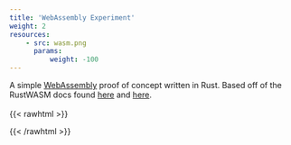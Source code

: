 ```yaml
---
title: 'WebAssembly Experiment'
weight: 2
resources:
    - src: wasm.png
      params:
          weight: -100
---
```

A simple [WebAssembly](https://webassembly.org/) proof of concept written in Rust. Based off of the RustWASM docs found [here](https://rustwasm.github.io/book/game-of-life/introduction.html) and [here](https://rustwasm.github.io/docs/wasm-bindgen/examples/without-a-bundler.html).
<br><br>
{{< rawhtml >}}
<head>
<meta content="text/html;charset=utf-8" http-equiv="Content-Type"/>
<style>
.canvas-container {
    display: flex;
    align-items: center;
    justify-content: center;
}
</style>
</head>
<body>
<div class="canvas-container">
    <canvas id="game-canvas"></canvas>
</div>
<script type="module">
    import init, { Universe, Cell } from '/game/game.js';
    const wasm = await init();
    const CELL_SIZE = 5;
    const GRID_COLOR = "#CCCCCC";
    const DEAD_COLOR = "#FFFFFF";
    const ALIVE_COLOR = "#000000";
    const universe = Universe.new(64, 64);
    const width = universe.width();
    const height = universe.height();
    const canvas = document.getElementById("game-canvas");
    canvas.height = (CELL_SIZE + 1) * height + 1;
    canvas.width = (CELL_SIZE + 1) * width + 1;
    const ctx = canvas.getContext('2d');
    const renderLoop = () => {
        universe.tick();
        drawGrid();
        drawCells();
        requestAnimationFrame(renderLoop);
    };
    requestAnimationFrame(renderLoop);
    const getIndex = (row, column) => {
        return row * width + column;
    };
    const drawCells = () => {
        const cellsPtr = universe.cells();
        const cells = new Uint8Array(wasm.memory.buffer, cellsPtr, width * height);
        ctx.beginPath();
        for (let row = 0; row < height; row++) {
            for (let col = 0; col < width; col++) {
                const idx = getIndex(row, col);
                ctx.fillStyle = cells[idx] === Cell.Dead
                    ? DEAD_COLOR
                    : ALIVE_COLOR;
                ctx.fillRect(
                    col * (CELL_SIZE + 1) + 1,
                    row * (CELL_SIZE + 1) + 1,
                    CELL_SIZE,
                    CELL_SIZE
                );
            }
        }
        ctx.stroke();
    };
    const drawGrid = () => {
        ctx.beginPath();
        ctx.strokeStyle = GRID_COLOR;
        for (let i = 0; i <= width; i++) {
            ctx.moveTo(i * (CELL_SIZE + 1) + 1, 0);
            ctx.lineTo(i * (CELL_SIZE + 1) + 1, (CELL_SIZE + 1) * height + 1);
        }
        for (let j = 0; j <= height; j++) {
            ctx.moveTo(0,                           j * (CELL_SIZE + 1) + 1);
            ctx.lineTo((CELL_SIZE + 1) * width + 1, j * (CELL_SIZE + 1) + 1);
        }
        ctx.stroke();
    };
</script>
</body>
{{< /rawhtml >}}

